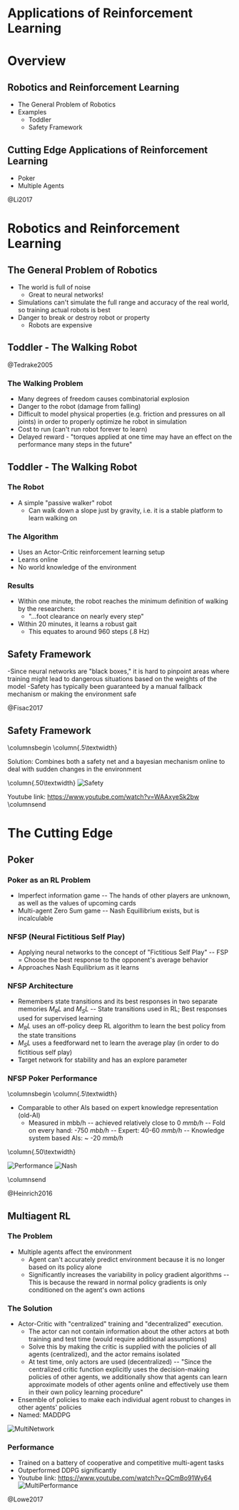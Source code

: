 # Applications of Reinforcement Learning

# Overview

## Robotics and Reinforcement Learning
  - The General Problem of Robotics
  - Examples
    - Toddler
    - Safety Framework

## Cutting Edge Applications of Reinforcement Learning
  - Poker
  - Multiple Agents

@Li2017

# Robotics and Reinforcement Learning

## The General Problem of Robotics
  - The world is full of noise
    - Great to neural networks!
  - Simulations can't simulate the full range and accuracy of the real world, so training actual robots is best
  - Danger to break or destroy robot or property
    - Robots are expensive

## Toddler - The Walking Robot

@Tedrake2005

### The Walking Problem
  - Many degrees of freedom causes combinatorial explosion
  - Danger to the robot (damage from falling)
  - Difficult to model physical properties (e.g. friction and pressures on all joints) in order to properly optimize  he robot in simulation
  - Cost to run (can't run robot forever to learn)
  - Delayed reward - "torques applied at one time may have an effect on the performance many steps in the future"

## Toddler - The Walking Robot

### The Robot
 - A simple "passive walker" robot
   - Can walk down a slope just by gravity, i.e. it is a stable platform to learn walking on

### The Algorithm
 - Uses an Actor-Critic reinforcement learning setup
 - Learns online
 - No world knowledge of the environment

### Results
 - Within one minute, the robot reaches the minimum definition of walking by the researchers:
   - "...foot clearance on nearly every step"
 - Within 20 minutes, it learns a robust gait
   - This equates to around 960 steps (.8 Hz)

## Safety Framework

  -Since neural networks are "black boxes," it is hard to pinpoint areas where training might lead to dangerous situations based on the weights of the model
  -Safety has typically been guaranteed by a manual fallback mechanism
or making the environment safe

@Fisac2017

## Safety Framework
\columnsbegin
\column{.5\textwidth}

Solution:
Combines both a safety net and a bayesian mechanism online to deal with sudden changes in the environment

\column{.50\textwidth}
![Safety](./slides/gfx/safety.jpg "Poker Exploitation")

Youtube link: https://www.youtube.com/watch?v=WAAxyeSk2bw
\columnsend
### 

# The Cutting Edge

## Poker

### Poker as an RL Problem

  - Imperfect information game -- The hands of other players are unknown, as well as the values of upcoming cards
  - Multi-agent Zero Sum game
    -- Nash Equillibrium exists, but is incalculable

### NFSP (Neural Fictitious Self Play)

  - Applying neural networks to the concept of "Fictitious Self Play"
    -- FSP = Choose the best response to the opponent's average behavior
  - Approaches Nash Equilibrium as it learns
  
### NFSP Architecture

  - Remembers state transitions and its best responses in two separate memories $M_RL$ and $M_SL$
    -- State transitions used in RL; Best responses used for supervised learning
  - $M_RL$ uses an off-policy deep RL algorithm to learn the best policy from the state transitions
  - $M_SL$ uses a feedforward net to learn the average play (in order to do fictitious self play)
  - Target network for stability and has an explore parameter
  
### NFSP Poker Performance

\columnsbegin
\column{.5\textwidth}

- Comparable to other AIs based on expert knowledge representation (old-AI)
  - Measured in mbb/h -- achieved relatively close to 0 *mmb/h*
    -- Fold on every hand: -750 *mbb/h*
    -- Expert: 40-60 *mmb/h*
    -- Knowledge system based AIs: ~ -20 *mmb/h*

\column{.50\textwidth}

![Performance](./slides/gfx/poker_performance.jpg "Poker Performance")
![Nash](./slides/gfx/poker_exploit.jpg "Poker Exploitation")

\columnsend
 
@Heinrich2016

## Multiagent RL

### The Problem
  - Multiple agents affect the environment
    - Agent can't accurately predict environment because it is no longer based on its policy alone
    - Significantly increases the variability in policy gradient algorithms
      -- This is because the reward in normal policy gradients is only conditioned on the agent's own actions

### The Solution
  - Actor-Critic with "centralized" training and "decentralized" execution.
    - The actor can not contain information about the other actors at both training and test time (would require additional assumptions)
    - Solve this by making the critic is supplied with the policies of all agents (centralized), and the actor remains isolated
    - At test time, only actors are used (decentralized)
      -- "Since the centralized critic function explicitly uses the decision-making policies of other agents, we
additionally show that agents can learn approximate models of other agents online and effectively use
them in their own policy learning procedure"
  - Ensemble of policies to make each individual agent robust to changes in other agents' policies
  - Named: MADDPG

![MultiNetwork](./slides/gfx/multi_network.jpg "MADDPG Network")

### Performance
  - Trained on a battery of cooperative and competitive multi-agent tasks
  - Outperformed DDPG significantly
  - Youtube link: https://www.youtube.com/watch?v=QCmBo91Wy64
![MultiPerformance](./slides/gfx/multi_perf.jpg "MADDPG Performance")

@Lowe2017



